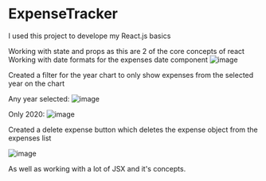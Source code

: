 # ExpenseTracker

I used this project to develope my React.js basics

Working with state and props as this are 2 of the core concepts of react
Working with date formats for the expenses date component
![image](https://user-images.githubusercontent.com/80704302/205447859-db45b1d2-f0b3-4054-85bc-43a71bfc7726.png)

Created a filter for the year chart to only show expenses from the selected year on the chart

Any year selected:
![image](https://user-images.githubusercontent.com/80704302/205447889-2ce8476c-0fa0-48ed-bf0e-f8c74da49080.png)

Only 2020:
![image](https://user-images.githubusercontent.com/80704302/205447898-63b0ce40-3842-4214-854c-a71c42158526.png)

Created a delete expense button which deletes the expense object from the expenses list

![image](https://user-images.githubusercontent.com/80704302/205447983-d762d90f-1086-4570-9956-bf7a09b2feee.png)


As well as working with a lot of JSX and it's concepts.
